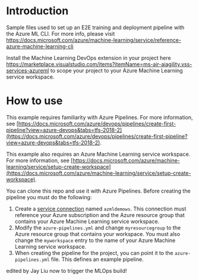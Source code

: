 # Introduction 
Sample files used to set up an E2E training and deployment pipeline with the Azure ML CLI.
For more info, please visit https://docs.microsoft.com/azure/machine-learning/service/reference-azure-machine-learning-cli

Install the Machine Learning DevOps extension in your project here https://marketplace.visualstudio.com/items?itemName=ms-air-aiagility.vss-services-azureml to scope your project to your Azure Machine Learning service workspace. 

# How to use

This example requires familiarity with Azure Pipelines. For more information, see [https://docs.microsoft.com/azure/devops/pipelines/create-first-pipeline?view=azure-devops&tabs=tfs-2018-2](https://docs.microsoft.com/azure/devops/pipelines/create-first-pipeline?view=azure-devops&tabs=tfs-2018-2).

This example also requires an Azure Machine Learning service workspace. For more information, see [https://docs.microsoft.com/azure/machine-learning/service/setup-create-workspace](https://docs.microsoft.com/azure/machine-learning/service/setup-create-workspace).

You can clone this repo and use it with Azure Pipelines. Before creating the pipeline you must do the following:

1. Create a [service connection](https://docs.microsoft.com/en-us/azure/devops/pipelines/library/service-endpoints?view=azure-devops) named `azmldemows`. This connection must reference your Azure subscription and the Azure resource group that contains your Azure Machine Learning service workspace.
1. Modify the `azure-pipelines.yml` and change `myresourcegroup` to the Azure resource group that contains your workspace. You must also change the `myworkspace` entry to the name of your Azure Machine Learning service workspace.
1. When creating the pipeline for the project, you can point it to the `azure-pipelines.yml` file. This defines an example pipeline.

edited by Jay Liu now to trigger the MLOps build!
